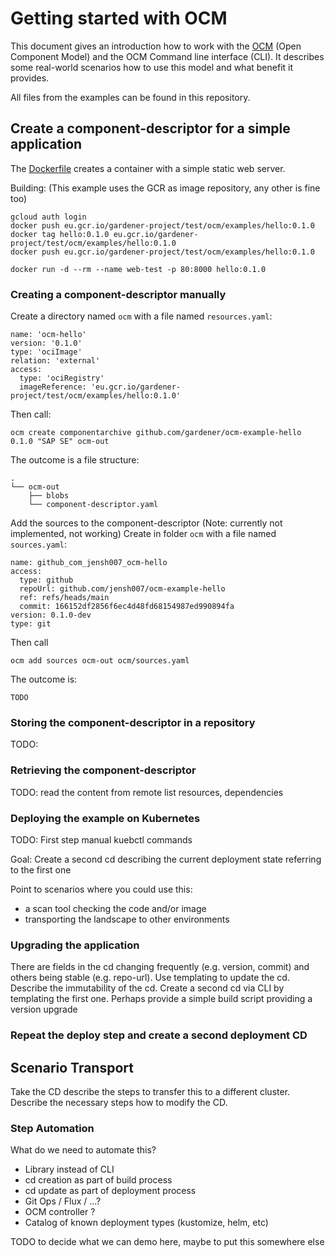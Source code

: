# Getting started with OCM
This document gives an introduction how to work with the [OCM](https://github.com/gardener/component-spec/blob/master/doc/proposal/00-overview.md)  (Open Component Model) and the OCM Command line interface (CLI). It describes some real-world scenarios how to use this model and what benefit it provides.

All files from the examples can be found in this repository.

## Create a component-descriptor for a simple application
The [Dockerfile](./Dockerfile) creates a container with a simple static web server.

Building: (This example uses the GCR as image repository, any other is fine too)
```
gcloud auth login
docker push eu.gcr.io/gardener-project/test/ocm/examples/hello:0.1.0
docker tag hello:0.1.0 eu.gcr.io/gardener-project/test/ocm/examples/hello:0.1.0
docker push eu.gcr.io/gardener-project/test/ocm/examples/hello:0.1.0

docker run -d --rm --name web-test -p 80:8000 hello:0.1.0
```

### Creating a component-descriptor manually

Create a directory named `ocm` with a file named `resources.yaml`:

```
name: 'ocm-hello'
version: '0.1.0'
type: 'ociImage'
relation: 'external'
access:
  type: 'ociRegistry'
  imageReference: 'eu.gcr.io/gardener-project/test/ocm/examples/hello:0.1.0'

```

Then call:
```
ocm create componentarchive github.com/gardener/ocm-example-hello 0.1.0 "SAP SE" ocm-out
```

The outcome is a file structure:

```
.
└── ocm-out
    ├── blobs
    └── component-descriptor.yaml
```

Add the sources to the component-descriptor (Note: currently not implemented, not working)
Create in folder `ocm` with a file named `sources.yaml`:

```
name: github_com_jensh007_ocm-hello
access:
  type: github
  repoUrl: github.com/jensh007/ocm-example-hello
  ref: refs/heads/main
  commit: 166152df2856f6ec4d48fd68154987ed990894fa
version: 0.1.0-dev
type: git
```

Then call

```
ocm add sources ocm-out ocm/sources.yaml
```

The outcome is:
```
TODO
```

### Storing the component-descriptor in a repository
TODO:

### Retrieving the component-descriptor
TODO: read the content from remote list resources, dependencies

### Deploying the example on Kubernetes
TODO: First step manual kuebctl commands

Goal: Create a second cd describing the current deployment state referring to the first one

Point to scenarios where you could use this:

* a scan tool checking the code and/or image
* transporting the landscape to other environments

### Upgrading the application
There are fields in the cd changing frequently (e.g. version, commit) and others being stable (e.g. repo-url). Use templating to update the cd. Describe the immutability of the cd. Create a second cd via CLI by templating the first one. Perhaps provide a simple build script providing a version upgrade

### Repeat the deploy step and create a second deployment CD

## Scenario Transport
Take the CD describe the steps to transfer this to a different cluster.
Describe the necessary steps how to modify the CD.

### Step Automation
What do we need to automate this?

* Library instead of CLI
* cd creation as part of build process
* cd update as part of deployment process
* Git Ops / Flux / ...?
* OCM controller ?
* Catalog of known deployment types (kustomize, helm, etc)

TODO to decide what we can demo here, maybe to put this somewhere else

